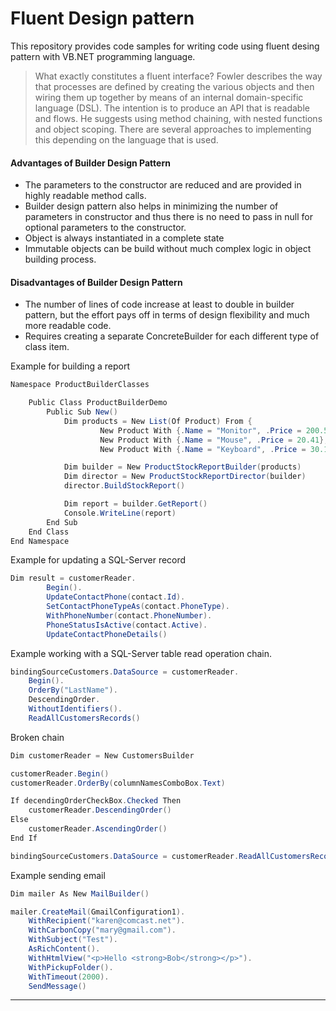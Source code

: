 

# Fluent Design pattern
This repository provides code samples for writing code using 
fluent desing pattern with VB.NET programming language.



>What exactly constitutes a fluent interface? Fowler describes the way that processes are defined by creating the various objects and then wiring them up together by means of an internal domain-specific language (DSL). The intention is to produce an API that is readable and flows. He suggests using method chaining, with nested functions and object scoping. There are several approaches to implementing this depending on the language that is used. 


#### Advantages of Builder Design Pattern
- The parameters to the constructor are reduced and are provided in highly readable method calls.
- Builder design pattern also helps in minimizing the number of parameters in constructor and thus there is no need to pass in null for optional parameters to the constructor.
- Object is always instantiated in a complete state
- Immutable objects can be build without much complex logic in object building process.

#### Disadvantages of Builder Design Pattern
- The number of lines of code increase at least to double in builder pattern, but the effort pays off in terms of design flexibility and much more readable code.
- Requires creating a separate ConcreteBuilder for each different type of class item.

Example for building a report
```csharp
Namespace ProductBuilderClasses

    Public Class ProductBuilderDemo
        Public Sub New()
            Dim products = New List(Of Product) From {
                    New Product With {.Name = "Monitor", .Price = 200.5},
                    New Product With {.Name = "Mouse", .Price = 20.41},
                    New Product With {.Name = "Keyboard", .Price = 30.15}}

            Dim builder = New ProductStockReportBuilder(products)
            Dim director = New ProductStockReportDirector(builder)
            director.BuildStockReport()

            Dim report = builder.GetReport()
            Console.WriteLine(report)
        End Sub
    End Class
End Namespace
```

Example for updating a SQL-Server record 
```csharp
Dim result = customerReader.
        Begin().
        UpdateContactPhone(contact.Id).
        SetContactPhoneTypeAs(contact.PhoneType).
        WithPhoneNumber(contact.PhoneNumber).
        PhoneStatusIsActive(contact.Active).
        UpdateContactPhoneDetails()
```
 

Example working with a SQL-Server table read operation chain.
```csharp
bindingSourceCustomers.DataSource = customerReader.
    Begin().
    OrderBy("LastName").
    DescendingOrder.
    WithoutIdentifiers().
    ReadAllCustomersRecords()
```
Broken chain
```csharp
Dim customerReader = New CustomersBuilder

customerReader.Begin()
customerReader.OrderBy(columnNamesComboBox.Text)

If decendingOrderCheckBox.Checked Then
    customerReader.DescendingOrder()
Else
    customerReader.AscendingOrder()
End If

bindingSourceCustomers.DataSource = customerReader.ReadAllCustomersRecords()
```

Example sending email
```csharp
Dim mailer As New MailBuilder()

mailer.CreateMail(GmailConfiguration1).
    WithRecipient("karen@comcast.net").
    WithCarbonCopy("mary@gmail.com").
    WithSubject("Test").
    AsRichContent().
    WithHtmlView("<p>Hello <strong>Bob</strong></p>").
    WithPickupFolder().
    WithTimeout(2000).
    SendMessage()
```


---



